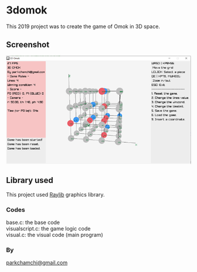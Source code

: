 # 3domok
This 2019 project was to create the game of Omok in 3D space.

## Screenshot
![screenshot](3domok.net/screenshot.png)

## Library used
This project used [Raylib](https://github.com/raysan5/raylib) graphics library.

### Codes
base.c: the base code \
visualscript.c: the game logic code \
visual.c: the visual code (main program)

### By
parkchamchi@gmail.com